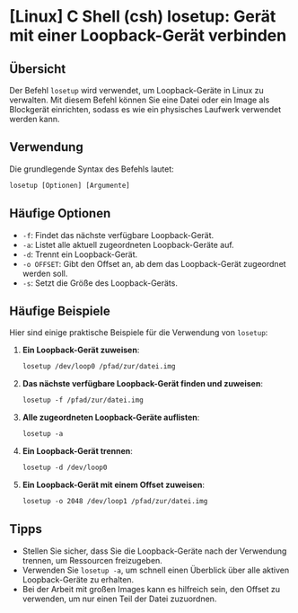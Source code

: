 # [Linux] C Shell (csh) losetup: Gerät mit einer Loopback-Gerät verbinden

## Übersicht
Der Befehl `losetup` wird verwendet, um Loopback-Geräte in Linux zu verwalten. Mit diesem Befehl können Sie eine Datei oder ein Image als Blockgerät einrichten, sodass es wie ein physisches Laufwerk verwendet werden kann.

## Verwendung
Die grundlegende Syntax des Befehls lautet:

```csh
losetup [Optionen] [Argumente]
```

## Häufige Optionen
- `-f`: Findet das nächste verfügbare Loopback-Gerät.
- `-a`: Listet alle aktuell zugeordneten Loopback-Geräte auf.
- `-d`: Trennt ein Loopback-Gerät.
- `-o OFFSET`: Gibt den Offset an, ab dem das Loopback-Gerät zugeordnet werden soll.
- `-s`: Setzt die Größe des Loopback-Geräts.

## Häufige Beispiele
Hier sind einige praktische Beispiele für die Verwendung von `losetup`:

1. **Ein Loopback-Gerät zuweisen**:
   ```csh
   losetup /dev/loop0 /pfad/zur/datei.img
   ```

2. **Das nächste verfügbare Loopback-Gerät finden und zuweisen**:
   ```csh
   losetup -f /pfad/zur/datei.img
   ```

3. **Alle zugeordneten Loopback-Geräte auflisten**:
   ```csh
   losetup -a
   ```

4. **Ein Loopback-Gerät trennen**:
   ```csh
   losetup -d /dev/loop0
   ```

5. **Ein Loopback-Gerät mit einem Offset zuweisen**:
   ```csh
   losetup -o 2048 /dev/loop1 /pfad/zur/datei.img
   ```

## Tipps
- Stellen Sie sicher, dass Sie die Loopback-Geräte nach der Verwendung trennen, um Ressourcen freizugeben.
- Verwenden Sie `losetup -a`, um schnell einen Überblick über alle aktiven Loopback-Geräte zu erhalten.
- Bei der Arbeit mit großen Images kann es hilfreich sein, den Offset zu verwenden, um nur einen Teil der Datei zuzuordnen.